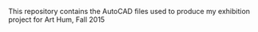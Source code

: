 This repository contains the AutoCAD files used to produce my exhibition project for Art Hum, Fall 2015


